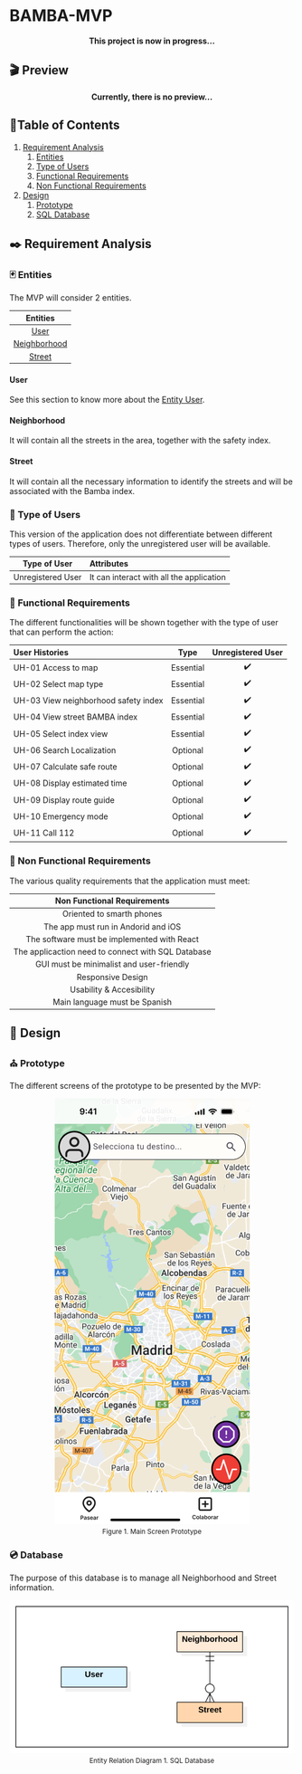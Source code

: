 # BAMBA-MVP

<p align="center">
<strong>This project is now  in progress...</strong>
</p>

## :clapper: Preview

<p align="center">
<strong>Currently, there is no preview...</strong>
</p>

## :scroll:Table of Contents

1. [Requirement Analysis](#black_nib-requirement-analysis)
    1. [Entities](#black_joker-entities)
    1. [Type of Users](#busts_in_silhouette-type-of-users)
    1. [Functional Requirements](#wrench-functional-requirements)
    1. [Non Functional Requirements](#electric_plug-non-functional-requirements)
1. [Design](#straight_ruler-design)
    1. [Prototype](#church-prototype)
    1. [SQL Database](#cd-sql-database)

## :black_nib: Requirement Analysis

### :black_joker: Entities

The MVP will consider 2 entities.

| Entities |
| :-: |
| [User](#user) |
| [Neighborhood](#neighborhood) |
| [Street](#street) | 

#### User
See this section to know more about the [Entity User](#busts_in_silhouette-type-of-users).

#### Neighborhood
It will contain all the streets in the area, together with the safety index. 

#### Street
It will contain all the necessary information to identify the streets and will be associated with the Bamba index.

### :busts_in_silhouette: Type of Users

This version of the application does not differentiate between different types of users. Therefore, only the unregistered user will be available.

| Type of User | Attributes |
| :-: | :-- |
| Unregistered User | It can interact with all the application |

### :wrench: Functional Requirements

The different functionalities will be shown together with the type of user that can perform the action:

| User Histories | Type | Unregistered User | 
| :-- | :-: | :-: |
| UH-01 Access to map  | Essential | :heavy_check_mark: |
| UH-02 Select map type | Essential | :heavy_check_mark: |
| UH-03 View neighborhood safety index | Essential | :heavy_check_mark: |
| UH-04 View street BAMBA index | Essential | :heavy_check_mark: |
| UH-05 Select index view | Essential | :heavy_check_mark: |
| UH-06 Search Localization | Optional | :heavy_check_mark: |
| UH-07 Calculate safe route | Optional | :heavy_check_mark: |
| UH-08 Display estimated time | Optional | :heavy_check_mark: |
| UH-09 Display route guide | Optional | :heavy_check_mark: |
| UH-10 Emergency mode | Optional | :heavy_check_mark: |
| UH-11 Call 112 | Optional | :heavy_check_mark: |

### :electric_plug: Non Functional Requirements

The various quality requirements that the application must meet:

| Non Functional Requirements |
| :-: |
| Oriented to smarth phones |
| The app must run in Andorid and iOS |
| The software must be implemented with React |
| The applicaction need to connect with SQL Database |
| GUI must be minimalist and user-friendly |
| Responsive Design |
| Usability & Accesibility |
| Main language must be Spanish |

## :straight_ruler: Design

### :church: Prototype

The different screens of the prototype to be presented by the MVP:

<p align="center">
  <img src="/docs/prototype/main_screen_prototype.png" alt="Main Screen Prototype">
  <br>
  <small>Figure 1. Main Screen Prototype</small>
</p>

### :cd: Database

The purpose of this database is to manage all Neighborhood and Street information. 

<p align="center">
  <img src="/docs/diagrams/SQL-DB.svg" alt="SQL Database">
  <br>
  <small>Entity Relation Diagram 1. SQL Database</small>
</p>



